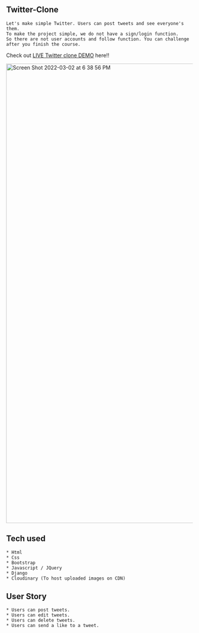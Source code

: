 ## Twitter-Clone

```
Let's make simple Twitter. Users can post tweets and see everyone's them.
To make the project simple, we do not have a sign/login function.
So there are not user accounts and follow function. You can challenge after you finish the course.
```
Check out [LIVE Twitter clone DEMO](https://twitterclone-rehab.herokuapp.com/) here!!

<img width="1238" alt="Screen Shot 2022-03-02 at 6 38 56 PM" src="https://user-images.githubusercontent.com/97207356/156468368-8a5c9764-7586-4e4c-962b-dd594b554d11.png"> 


## Tech used
```
* Html
* Css
* Bootstrap
* Javascript / JQuery
* Django
* Cloudinary (To host uploaded images on CDN)
```
## User Story
```
* Users can post tweets.
* Users can edit tweets.
* Users can delete tweets.
* Users can send a like to a tweet.
```
